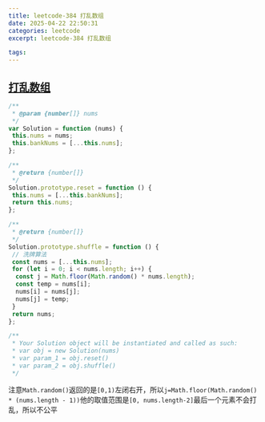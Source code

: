 ```yaml
---
title: leetcode-384 打乱数组
date: 2025-04-22 22:50:31
categories: leetcode
excerpt: leetcode-384 打乱数组

tags:
---
```


## [打乱数组](https://leetcode.cn/problems/shuffle-an-array/description/)

```js
/**
 * @param {number[]} nums
 */
var Solution = function (nums) {
 this.nums = nums;
 this.bankNums = [...this.nums];
};

/**
 * @return {number[]}
 */
Solution.prototype.reset = function () {
 this.nums = [...this.bankNums];
 return this.nums;
};

/**
 * @return {number[]}
 */
Solution.prototype.shuffle = function () {
 // 洗牌算法
 const nums = [...this.nums];
 for (let i = 0; i < nums.length; i++) {
  const j = Math.floor(Math.random() * nums.length);
  const temp = nums[i];
  nums[i] = nums[j];
  nums[j] = temp;
 }
 return nums;
};

/**
 * Your Solution object will be instantiated and called as such:
 * var obj = new Solution(nums)
 * var param_1 = obj.reset()
 * var param_2 = obj.shuffle()
 */
```

注意`Math.random()`返回的是`[0,1)`左闭右开，所以`j=Math.floor(Math.random() * (nums.length - 1))`他的取值范围是`[0, nums.length-2]`最后一个元素不会打乱，所以不公平
